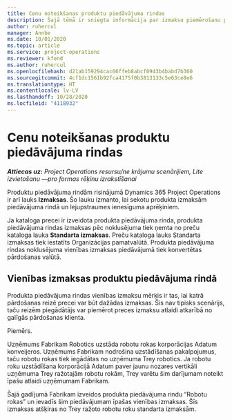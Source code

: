 ```yaml
---
title: Cenu noteikšanas produktu piedāvājuma rindas
description: Šajā tēmā ir sniegta informācija par izmaksu piemērošanu produktu piedāvājumu rindai.
author: ruhercul
manager: Annbe
ms.date: 10/01/2020
ms.topic: article
ms.service: project-operations
ms.reviewer: kfend
ms.author: ruhercul
ms.openlocfilehash: d21ab159294cac66ffeb8abcf0943b4babd7b360
ms.sourcegitcommit: 4cf1dc1561b92fca4175f0b3813133c5e63ce8e6
ms.translationtype: HT
ms.contentlocale: lv-LV
ms.lasthandoff: 10/28/2020
ms.locfileid: "4118932"
---
```

# <a name="costing-product-based-quote-lines"></a>Cenu noteikšanas produktu piedāvājuma rindas

_**Attiecas uz:** Project Operations resursu/ne krājumu scenārijiem, Lite izvietošanu —pro formas rēķinu izrakstīšanai_


Produktu piedāvājuma rindām risinājumā Dynamics 365 Project Operations ir arī lauks **Izmaksas**. Šo lauku izmanto, lai sekotu produkta izmaksām piedāvājuma rindā un lejupstraumes ienesīguma aprēķiniem.

Ja kataloga precei ir izveidota produkta piedāvājuma rinda, produkta piedāvājuma rindas izmaksas pēc noklusējuma tiek ņemta no preču kataloga lauka **Standarta izmaksas**. Preču kataloga lauks Standarta izmaksas tiek iestatīts Organizācijas pamatvalūtā. Produkta piedāvājuma rindas noklusējuma vienības izmaksas piedāvājumā tiek konvertētas pārdošanas valūtā.

## <a name="unit-cost-on-a-product-based-quote-line"></a>Vienības izmaksas produktu piedāvājuma rindā

Produkta piedāvājuma rindas vienības izmaksu mērķis ir tas, lai katrā pārdošanas reizē precei var būt dažādas izmaksas. Šis nav tipisks scenārijs, taču reizēm piegādātājs var piemērot preces izmaksu atlaidi atkarībā no galīgās pārdošanas klienta.

Piemērs.

Uzņēmums Fabrikam Robotics uzstāda robotu rokas korporācijas Adatum konveijeros. Uzņēmums Fabrikam nodrošina uzstādīšanas pakalpojumus, taču robotu rokas tiek iegādātas no uzņēmuma Trey robotics. Ja robotu roku uzstādīšana korporācijā Adatum paver jaunu nozares vertikāli uzņēmuma Trey ražotajām robotu rokām, Trey varētu šim darījumam noteikt īpašu atlaidi uzņēmumam Fabrikam.

Šajā gadījumā Fabrikam izveidos produkta piedāvājuma rindu “Robotu rokas” un ievadīs šim piedāvājumam īpašas vienības izmaksas. Šīs izmaksas atšķiras no Trey ražoto robotu roku standarta izmaksām.
